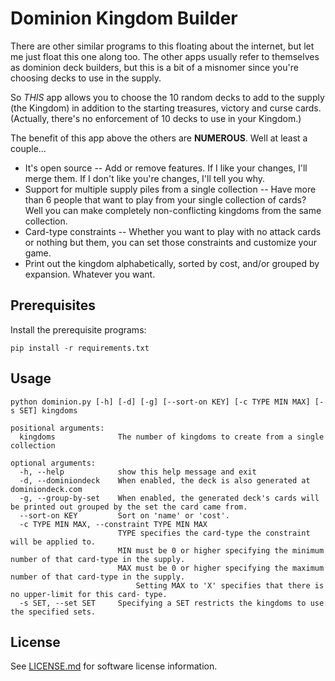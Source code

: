 Dominion Kingdom Builder
========================

There are other similar programs to this floating about the internet, but let me just float this one along too.  The other apps usually refer to themselves as dominion deck builders, but this is a bit of a misnomer since you're choosing decks to use in the supply.  

So _THIS_ app allows you to choose the 10 random decks to add to the supply (the Kingdom) in addition to the starting treasures, victory and curse cards.  (Actually, there's no enforcement of 10 decks to use in your Kingdom.)

The benefit of this app above the others are **NUMEROUS**.  Well at least a couple...

 * It's open source -- Add or remove features.  If I like your changes, I'll merge them.  If I don't like you're changes, I'll tell you why.  
 * Support for multiple supply piles from a single collection -- Have more than 6 people that want to play from your single collection of cards?  Well you can make completely non-conflicting kingdoms from the same collection. 
 * Card-type constraints -- Whether you want to play with no attack cards or nothing but them, you can set those constraints and customize your game.
 * Print out the kingdom alphabetically, sorted by cost, and/or grouped by expansion.  Whatever you want.


Prerequisites
-------------

Install the prerequisite programs:

	pip install -r requirements.txt


Usage
-----

```
python dominion.py [-h] [-d] [-g] [--sort-on KEY] [-c TYPE MIN MAX] [-s SET] kingdoms

positional arguments:
  kingdoms              The number of kingdoms to create from a single collection

optional arguments:
  -h, --help            show this help message and exit
  -d, --dominiondeck    When enabled, the deck is also generated at dominiondeck.com
  -g, --group-by-set    When enabled, the generated deck's cards will be printed out grouped by the set the card came from.
  --sort-on KEY         Sort on 'name' or 'cost'.
  -c TYPE MIN MAX, --constraint TYPE MIN MAX
                        TYPE specifies the card-type the constraint will be applied to. 
                        MIN must be 0 or higher specifying the minimum number of that card-type in the supply. 
                        MAX must be 0 or higher specifying the maximum number of that card-type in the supply. 
                        	Setting MAX to 'X' specifies that there is no upper-limit for this card- type.
  -s SET, --set SET     Specifying a SET restricts the kingdoms to use the specified sets.

```

License
-------

See [LICENSE.md](LICENSE.md) for software license information.
